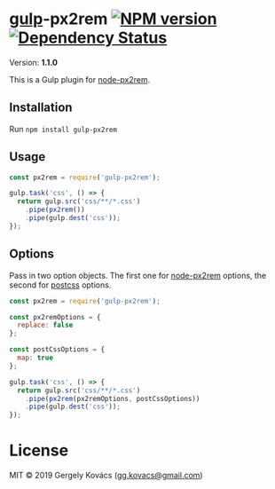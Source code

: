 # [gulp](https://github.com/gulpjs/gulp)-px2rem [![NPM version][npm-image]][npm-url] [![Dependency Status][daviddm-image]][daviddm-url]
Version: **1.1.0**

This is a Gulp plugin for [node-px2rem](https://github.com/ggkovacs/node-px2rem).

## Installation

Run `npm install gulp-px2rem`

## Usage

```js
const px2rem = require('gulp-px2rem');

gulp.task('css', () => {
  return gulp.src('css/**/*.css')
    .pipe(px2rem())
    .pipe(gulp.dest('css'));
});
```

## Options

Pass in two option objects. The first one for [node-px2rem](https://github.com/ggkovacs/node-px2rem) options, the second for [postcss](https://github.com/postcss/postcss) options.

```js
const px2rem = require('gulp-px2rem');

const px2remOptions = {
  replace: false
};

const postCssOptions = {
  map: true  
};

gulp.task('css', () => {
  return gulp.src('css/**/*.css')
    .pipe(px2rem(px2remOptions, postCssOptions))
    .pipe(gulp.dest('css'));
});
```

# License
MIT © 2019 Gergely Kovács (gg.kovacs@gmail.com)

[npm-image]: https://badge.fury.io/js/gulp-px2rem.svg
[npm-url]: https://npmjs.org/package/gulp-px2rem
[daviddm-image]: https://david-dm.org/ggkovacs/gulp-px2rem.svg?theme=shields.io
[daviddm-url]: https://david-dm.org/ggkovacs/gulp-px2rem
